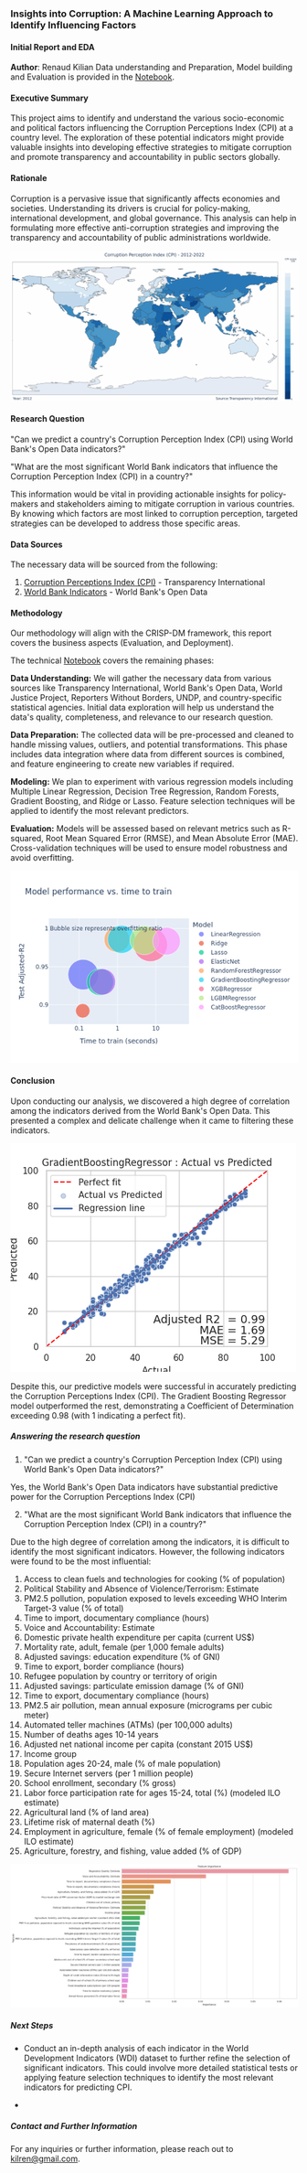 ### Insights into Corruption: A Machine Learning Approach to Identify Influencing Factors

#### Initial Report and EDA

**Author**: Renaud Kilian
Data understanding and Preparation, Model building and Evaluation is provided in the [Notebook](Capstone2.ipynb).

#### Executive Summary

This project aims to identify and understand the various socio-economic and political factors influencing the Corruption Perceptions Index (CPI) at a country level. The exploration of these potential indicators might provide valuable insights into developing effective strategies to mitigate corruption and promote transparency and accountability in public sectors globally.

#### Rationale

Corruption is a pervasive issue that significantly affects economies and societies. Understanding its drivers is crucial for policy-making, international development, and global governance. This analysis can help in formulating more effective anti-corruption strategies and improving the transparency and accountability of public administrations worldwide.

![Corruption Perceptions Index](images/animated_map.gif)

#### Research Question

"Can we predict a country's Corruption Perception Index (CPI) using World Bank's Open Data indicators?"

"What are the most significant World Bank indicators that influence the Corruption Perception Index (CPI) in a country?"

This information would be vital in providing actionable insights for policy-makers and stakeholders aiming to mitigate corruption in various countries. By knowing which factors are most linked to corruption perception, targeted strategies can be developed to address those specific areas.

#### Data Sources

The necessary data will be sourced from the following:

1. [Corruption Perceptions Index (CPI)](https://www.transparency.org/en/cpi) - Transparency International
2. [World Bank Indicators](https://databank.worldbank.org/source/world-development-indicators) - World Bank's Open Data

#### Methodology

Our methodology will align with the CRISP-DM framework, this report covers the business aspects (Evaluation, and Deployment).

The technical [Notebook](Capstone2.ipynb) covers the remaining phases:

**Data Understanding:** We will gather the necessary data from various sources like Transparency International, World Bank's Open Data, World Justice Project, Reporters Without Borders, UNDP, and country-specific statistical agencies. Initial data exploration will help us understand the data's quality, completeness, and relevance to our research question.

**Data Preparation:** The collected data will be pre-processed and cleaned to handle missing values, outliers, and potential transformations. This phase includes data integration where data from different sources is combined, and feature engineering to create new variables if required.

**Modeling:** We plan to experiment with various regression models including Multiple Linear Regression, Decision Tree Regression, Random Forests, Gradient Boosting, and Ridge or Lasso. Feature selection techniques will be applied to identify the most relevant predictors.

**Evaluation:** Models will be assessed based on relevant metrics such as R-squared, Root Mean Squared Error (RMSE), and Mean Absolute Error (MAE). Cross-validation techniques will be used to ensure model robustness and avoid overfitting.

![Models Performance](images/ModelPerf.png)

#### Conclusion
Upon conducting our analysis, we discovered a high degree of correlation among the indicators derived from the World Bank's Open Data. This presented a complex and delicate challenge when it came to filtering these indicators.

![Gradient Boosting Regressor](images/ActualVsPredicted.png)

Despite this, our predictive models were successful in accurately predicting the Corruption Perceptions Index (CPI). The Gradient Boosting Regressor model outperformed the rest, demonstrating a Coefficient of Determination exceeding 0.98 (with 1 indicating a perfect fit).

##### Answering the research question

1. "Can we predict a country's Corruption Perception Index (CPI) using World Bank's Open Data indicators?"

Yes, the World Bank's Open Data indicators have substantial predictive power for the Corruption Perceptions Index (CPI)

2. "What are the most significant World Bank indicators that influence the Corruption Perception Index (CPI) in a country?"

Due to the high degree of correlation among the indicators, it is difficult to identify the most significant indicators. However, the following indicators were found to be the most influential:

1. Access to clean fuels and technologies for cooking (% of population)
2. Political Stability and Absence of Violence/Terrorism: Estimate
3. PM2.5 pollution, population exposed to levels exceeding WHO Interim Target-3 value (% of total)
4. Time to import, documentary compliance (hours)
5. Voice and Accountability: Estimate
6. Domestic private health expenditure per capita (current US$)
7. Mortality rate, adult, female (per 1,000 female adults)
8. Adjusted savings: education expenditure (% of GNI)
9. Time to export, border compliance (hours)
10. Refugee population by country or territory of origin
11. Adjusted savings: particulate emission damage (% of GNI)
12. Time to export, documentary compliance (hours)
13. PM2.5 air pollution, mean annual exposure (micrograms per cubic meter)
14. Automated teller machines (ATMs) (per 100,000 adults)
15. Number of deaths ages 10-14 years
16. Adjusted net national income per capita (constant 2015 US$)
17. Income group
18. Population ages 20-24, male (% of male population)
19. Secure Internet servers (per 1 million people)
20. School enrollment, secondary (% gross)
21. Labor force participation rate for ages 15-24, total (%) (modeled ILO estimate)
22. Agricultural land (% of land area)
23. Lifetime risk of maternal death (%)
24. Employment in agriculture, female (% of female employment) (modeled ILO estimate)
25. Agriculture, forestry, and fishing, value added (% of GDP)

![Feature Importance](images/FeatureImportance.png)

##### Next Steps

- Conduct an in-depth analysis of each indicator in the World Development Indicators (WDI) dataset to further refine the selection of significant indicators. This could involve more detailed statistical tests or applying feature selection techniques to identify the most relevant indicators for predicting CPI.

- 

##### Contact and Further Information

For any inquiries or further information, please reach out to [kilren@gmail.com](mailto:kilren@gmail.com).
